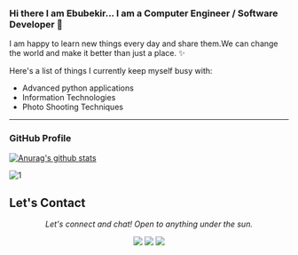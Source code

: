 ### Hi there I am Ebubekir... I am a Computer Engineer / Software Developer 👋

I am happy to learn new things every day and share them.We can change the world and make it better than just a place. ✨

Here's a list of things I currently keep myself busy with:

-  Advanced python applications
-  Information Technologies
-  Photo Shooting Techniques
<hr>


### GitHub Profile
[![Anurag's github stats](https://github-readme-stats.vercel.app/api?username=ebubekirdgn&theme=blue-green)](https://github.com/anuraghazra/github-readme-stats)
 
![1](https://github-readme-stats.vercel.app/api/top-langs/?username=ebubekirdgn&theme=blue-green)
 

## Let's Contact

<p align="center">
  <i>Let's connect and chat! Open to anything under the sun.</i>

  <p align="center">
    <a href="https://www.linkedin.com/in/ebubekirdgn/" alt="Linkedin"><img src="https://raw.githubusercontent.com/jayehernandez/jayehernandez/3f5402efef9a0ae89211a6e04609558e862ca616/readme/linkedin-fill.svg"></a>
    <a href="mailto:ebubekir.dogan@bil.omu.edu.tr" alt="Contact me"><img src="https://raw.githubusercontent.com/jayehernandez/jayehernandez/3f5402efef9a0ae89211a6e04609558e862ca616/readme/mail-fill.svg"></a>
    <a href="https://ebubekirdgnn.blogspot.com/" alt="My site"><img src="https://raw.githubusercontent.com/jayehernandez/jayehernandez/3f5402efef9a0ae89211a6e04609558e862ca616/readme/external-link-line.svg"></a>
    <a href="https://twitter.com/ebubekirdgn><img src="https://img.shields.io/badge/twitter-%231DA1F2.svg?&style=for-the-badge&logo=twitter&logoColor=white" height=25></a> 
   <p>
  </p>
</p>
